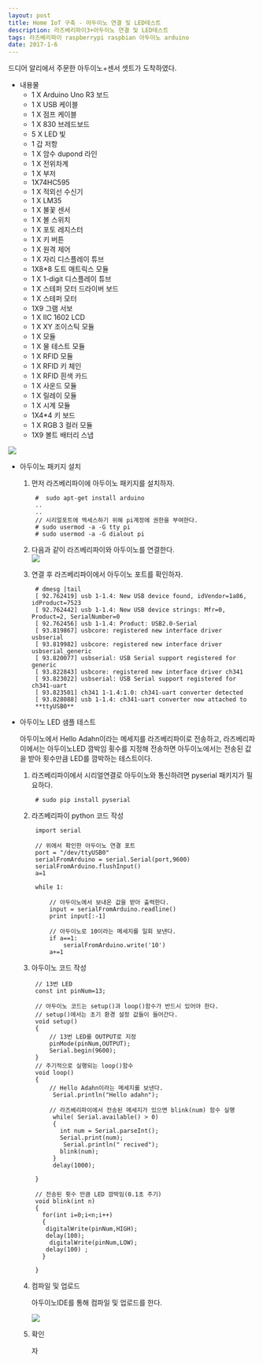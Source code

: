 ```yaml
--- 
layout: post
title: Home IoT 구축 - 아두이노 연결 및 LED테스트
description: 라즈베리파이3+아두이노 연결 및 LED테스트
tags: 라즈베리파이 raspberrypi raspbian 아두이노 arduino
date: 2017-1-6
---
```


드디어 알리에서 주문한 아두이노+센서 셋트가 도착하였다.  

- 내용물  
    - 1 X Arduino Uno R3 보드  
    - 1 X USB 케이블  
    - 1 X 점프 케이블  
    - 1 X 830 브레드보드  
    - 5 X LED 빛  
    - 1 갑 저항  
    - 1 X 암수 dupond 라인  
    - 1 X 전위차계  
    - 1 X 부저  
    - 1X74HC595  
    - 1 X 적외선 수신기  
    - 1 X LM35  
    - 1 X 불꽃 센서  
    - 1 X 볼 스위치  
    - 1 X 포토 레지스터  
    - 1 X 키 버튼  
    - 1 X 원격 제어  
    - 1 X 자리 디스플레이 튜브  
    - 1X8*8 도트 매트릭스 모듈  
    - 1 X 1-digit 디스플레이 튜브  
    - 1 X 스테퍼 모터 드라이버 보드  
    - 1 X 스테퍼 모터  
    - 1X9 그램 서보  
    - 1 X IIC 1602 LCD  
    - 1 X XY 조이스틱 모듈  
    - 1 X 모듈  
    - 1 X 물 테스트 모듈  
    - 1 X RFID 모듈  
    - 1 X RFID 키 체인  
    - 1 X RFID 흰색 카드  
    - 1 X 사운드 모듈  
    - 1 X 릴레이 모듈  
    - 1 X 시계 모듈  
    - 1X4*4 키 보드  
    - 1 X RGB 3 컬러 모듈  
    - 1X9 볼트 배터리 스냅   

![](https://github.com/adahnlim/adahnlim.github.io/blob/master/images/arduino-6.jpg?raw=true)


- 아두이노 패키지 설치

    1. 먼저 라즈베리파이에 아두이노 패키지를 설치하자.

            #  sudo apt-get install arduino
            ..
            ..
            // 시리얼포트에 엑세스하기 위해 pi계정에 권한을 부여한다.
            # sudo usermod -a -G tty pi
            # sudo usermod -a -G dialout pi 

    2. 다음과 같이 라즈베리파이와 아두이노를 연결한다.  
    ![](https://github.com/adahnlim/adahnlim.github.io/blob/master/images/arduino-2.jpg?raw=true)  


    3. 연결 후 라즈베리파이에서 아두이노 포트를 확인하자.

            # dmesg |tail
            [ 92.762419] usb 1-1.4: New USB device found, idVendor=1a86, idProduct=7523
            [ 92.762442] usb 1-1.4: New USB device strings: Mfr=0, Product=2, SerialNumber=0
            [ 92.762456] usb 1-1.4: Product: USB2.0-Serial
            [ 93.819867] usbcore: registered new interface driver usbserial
            [ 93.819982] usbcore: registered new interface driver usbserial_generic
            [ 93.820077] usbserial: USB Serial support registered for generic
            [ 93.822843] usbcore: registered new interface driver ch341
            [ 93.823022] usbserial: USB Serial support registered for ch341-uart
            [ 93.823501] ch341 1-1.4:1.0: ch341-uart converter detected
            [ 93.828088] usb 1-1.4: ch341-uart converter now attached to 
            **ttyUSB0**

- 아두이노 LED 샘플 테스트

    아두이노에서 Hello Adahn이라는 메세지를 라즈베리파이로 전송하고, 라즈베리파이에서는 아두이노LED 깜박임 횟수를 지정해 전송하면 아두이노에서는 전송된 값을 받아 횟수만큼 LED를 깜박하는 테스트이다.

    1. 라즈베리파이에서 시리얼연결로 아두이노와 통신하려면 pyserial 패키지가 필요하다.
    
            # sudo pip install pyserial

    2. 라즈베리파이 python 코드 작성  


            import serial

            // 위에서 확인한 아두이노 연결 포트
            port = "/dev/ttyUSB0"
            serialFromArduino = serial.Serial(port,9600)
            serialFromArduino.flushInput()
            a=1

            while 1:

                // 아두이노에서 보내온 값을 받아 출력한다.
                input = serialFromArduino.readline()
                print input[:-1]

                // 아두이노로 10이라는 메세지를 일회 보낸다.
                if a==1:
                    serialFromArduino.write('10')
                a+=1
    
    3. 아두이노 코드 작성
    
            // 13번 LED 
            const int pinNum=13;

            // 아두이노 코드는 setup()과 loop()함수가 반드시 있어야 한다.
            // setup()에서는 초기 환경 설정 값들이 들어간다.
            void setup()
            {
                // 13번 LED를 OUTPUT로 지정
                pinMode(pinNum,OUTPUT);
                Serial.begin(9600);
            }
            // 주기적으로 실행되는 loop()함수
            void loop()
            {
                // Hello Adahn이라는 메세지를 보낸다.
                 Serial.println("Hello adahn");

                // 라즈베리파이에서 전송된 메세지가 있으면 blink(num) 함수 실행
                 while( Serial.available() > 0)
                 {
                   int num = Serial.parseInt();
                   Serial.print(num);
                    Serial.println(" recived");
                   blink(num);
                 }
                 delay(1000);

            }

            // 전송된 횟수 만큼 LED 깜박임(0.1초 주기)
            void blink(int n)
            {
              for(int i=0;i<n;i++)
              {
               digitalWrite(pinNum,HIGH);
               delay(100);
                digitalWrite(pinNum,LOW);
               delay(100) ;
              }

            }

    4. 컴파일 및 업로드
    
        아두이노IDE를 통해 컴파일 및 업로드를 한다.

        ![](https://github.com/adahnlim/adahnlim.github.io/blob/master/images/arduino-7.png?raw=true)  


    5. 확인

        자


